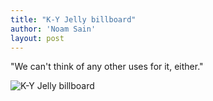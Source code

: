 ```yaml
---
title: "K-Y Jelly billboard"
author: 'Noam Sain'
layout: post
---
```


"We can't think of any other uses for it, either."

![K-Y Jelly billboard](https://4.bp.blogspot.com/_8aN4krk1nsk/S231dCVcM0I/AAAAAAAAAWU/hhsTOBA51hk/s1600/image-3.jpg "K-Y Jelly billboard")
